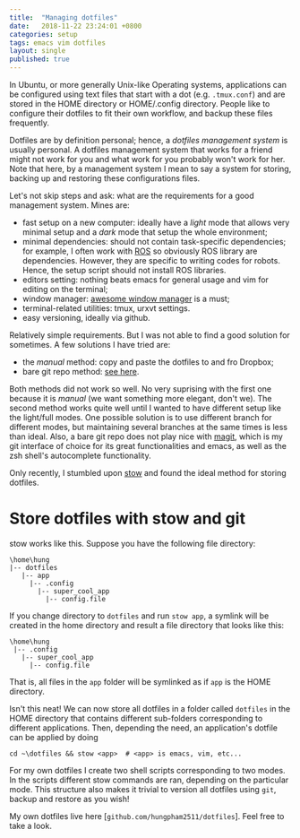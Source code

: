 ```yaml
---
title:  "Managing dotfiles"
date:   2018-11-22 23:24:01 +0800
categories: setup
tags: emacs vim dotfiles
layout: single
published: true
---
```


In Ubuntu, or more generally Unix-like Operating systems, applications
can be configured using text files that start with a dot
(e.g. `.tmux.conf`) and are stored in the HOME directory or
HOME/.config directory. People like to configure their dotfiles to fit
their own workflow, and backup these files frequently.

Dotfiles are by definition personal; hence, a *dotfiles management
system* is usually personal.  A dotfiles management system that works
for a friend might not work for you and what work for you probably
won't work for her.  Note that here, by a management system I mean to
say a system for storing, backing up and restoring these
configurations files.

Let's not skip steps and ask: what are the requirements for a good
management system.  Mines are:
- fast setup on a new computer: ideally have a *light* mode that
  allows very minimal setup and a *dark* mode that setup the whole
  environment;
- minimal dependencies: should not contain task-specific dependencies;
  for example, I often work with [ROS](http://www.ros.org/) so
  obviously ROS library are dependencies. However, they are specific
  to writing codes for robots. Hence, the setup script should not
  install ROS libraries.
- editors setting: nothing beats emacs for general usage and vim for
  editing on the terminal;
- window manager: [awesome window manager](https://awesomewm.org/) is
  a must;
- terminal-related utilities: tmux, urxvt settings.
- easy versioning, ideally via github.

Relatively simple requirements. But I was not able to find a good
solution for sometimes. A few solutions I have tried are:
- the *manual* method: copy and paste the dotfiles to and fro Dropbox;
- bare git repo method: [see
here](https://developer.atlassian.com/blog/2016/02/best-way-to-store-dotfiles-git-bare-repo/).

Both methods did not work so well. No very suprising with the first
one because it is *manual* (we want something more elegant, don't
we). The second method works quite well until I wanted to have
different setup like the light/full modes. One possible solution is to
use different branch for different modes, but maintaining several
branches at the same times is less than ideal. Also, a bare git repo
does not play nice with [magit](https://magit.vc/), which is my git
interface of choice for its great functionalities and emacs, as well
as the zsh shell's autocomplete functionality.

Only recently, I stumbled upon
[stow](https://www.gnu.org/software/stow/manual/stow.html) and found
the ideal method for storing dotfiles.

# Store dotfiles with stow and git

stow works like this. Suppose you have the following file directory:
```
\home\hung
|-- dotfiles
   |-- app
     |-- .config
       |-- super_cool_app
         |-- config.file
```

If you change directory to `dotfiles` and run `stow app`, a symlink
will be created in the home directory and result a file directory that looks
like this:
```
\home\hung
 |-- .config
   |-- super_cool_app
     |-- config.file
```
That is, all files in the `app` folder will be symlinked as if `app`
is the HOME directory. 

Isn't this neat! We can now store all dotfiles
in a folder called `dotfiles` in the HOME directory that contains
different sub-folders corresponding to different applications. Then,
depending the need, an application's dotfile can be applied by doing
```shell
cd ~\dotfiles && stow <app>  # <app> is emacs, vim, etc...
```

For my own dotfiles I create two shell scripts corresponding to two
modes. In the scripts different stow commands are ran, depending on
the particular mode. This structure also makes it trivial to version
all dotfiles using `git`, backup and restore as you wish!

My own dotfiles live here [`github.com/hungpham2511/dotfiles`]. Feel
free to take a look.




